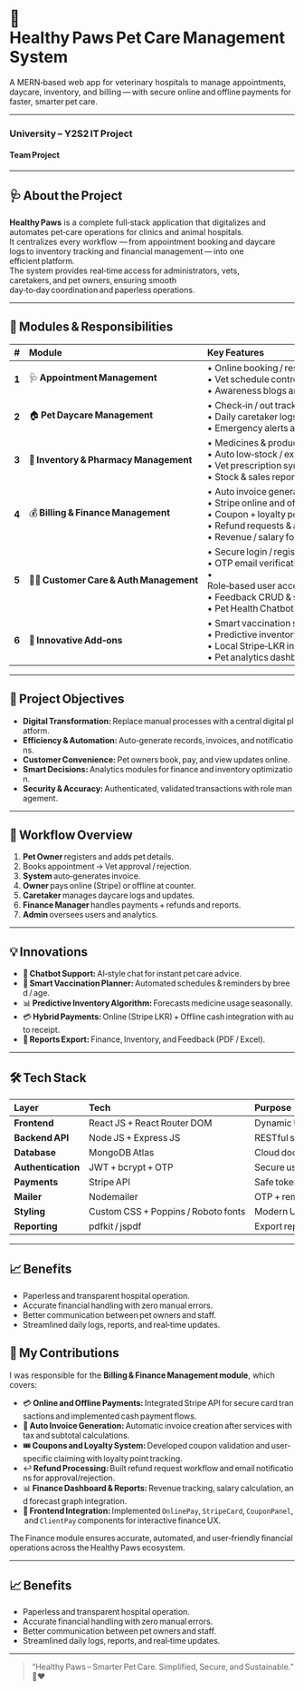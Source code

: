 # 🐾 Healthy Paws Pet Care Management System

A MERN‑based web app for veterinary hospitals to manage appointments, daycare, inventory, and billing — with secure online and offline payments for faster, smarter pet care.

---

### University – Y2S2 IT Project 
#### Team Project

---

## 🩺 About the Project
**Healthy Paws** is a complete full‑stack application that digitalizes and automates pet‑care operations for clinics and animal hospitals.  
It centralizes every workflow — from appointment booking and daycare logs to inventory tracking and financial management — into one efficient platform.  
The system provides real‑time access for administrators, vets, caretakers, and pet owners, ensuring smooth day‑to‑day coordination and paperless operations.

---

## 🧩 Modules & Responsibilities

| # | Module | Key Features | Developer |
|:-:|:--------|:--------------|:-----------|
| **1** | 🩺 **Appointment Management** | • Online booking / rescheduling / cancellation<br>• Vet schedule control and medical reports (PDF)<br>• Awareness blogs and Ask‑a‑Vet Q&A 
| **2** | 🏠 **Pet Daycare Management** | • Check‑in / out tracking<br>• Daily caretaker logs and status updates<br>• Emergency alerts and review reports
| **3** | 💊 **Inventory & Pharmacy Management** | • Medicines & product CRUD<br>• Auto low‑stock / expiry alerts<br>• Vet prescription sync<br>• Stock & sales reporting
| **4** | 💰 **Billing & Finance Management** | • Auto invoice generation<br>• Stripe online and offline cash payments<br>• Coupon + loyalty point system<br>• Refund requests & approval<br>• Revenue / salary forecasting | Finance Manager Module |
| **5** | 🧑‍💻 **Customer Care & Auth Management** | • Secure login / register / logout<br>• OTP email verification & password reset<br>• Role‑based user access (Admin / Vet / Caretaker / Owner)<br>• Feedback CRUD & sentiment reports<br>• Pet Health Chatbot
| **6** | 🧠 **Innovative Add‑ons** | • Smart vaccination scheduler with email reminders<br>• Predictive inventory management<br>• Local Stripe‑LKR integration<br>• Pet analytics dashboard for health trends | Collaborative Team |

---

## 🎯 Project Objectives
- **Digital Transformation:** Replace manual processes with a central digital platform.  
- **Efficiency & Automation:** Auto‑generate records, invoices, and notifications.  
- **Customer Convenience:** Pet owners book, pay, and view updates online.  
- **Smart Decisions:** Analytics modules for finance and inventory optimization.  
- **Security & Accuracy:** Authenticated, validated transactions with role management.  

---

## 🔄 Workflow Overview
1. **Pet Owner** registers and adds pet details.  
2. Books appointment → Vet approval / rejection.  
3. **System** auto‑generates invoice.  
4. **Owner** pays online (Stripe) or offline at counter.  
5. **Caretaker** manages daycare logs and updates.  
6. **Finance Manager** handles payments + refunds and reports.  
7. **Admin** oversees users and analytics.  

---

## 💡 Innovations
- 🤖 **Chatbot Support:** AI‑style chat for instant pet care advice.  
- 📅 **Smart Vaccination Planner:** Automated schedules & reminders by breed / age.  
- 📊 **Predictive Inventory Algorithm:** Forecasts medicine usage seasonally.  
- 💳 **Hybrid Payments:** Online (Stripe LKR) + Offline cash integration with auto receipt.  
- 🧾 **Reports Export:** Finance, Inventory, and Feedback (PDF / Excel).  

---

## 🛠️ Tech Stack
| Layer | Tech | Purpose |
|:------|:-----|:--------|
| **Frontend** | React JS + React Router DOM | Dynamic UI & spa routing |
| **Backend API** | Node JS + Express JS | RESTful services |
| **Database** | MongoDB Atlas | Cloud document storage via Mongoose |
| **Authentication** | JWT + bcrypt + OTP | Secure user handling |
| **Payments** | Stripe API | Safe tokenized card payments |
| **Mailer** | Nodemailer | OTP + reminder emails |
| **Styling** | Custom CSS + Poppins / Roboto fonts | Modern UI/UX |
| **Reporting** | pdfkit / jspdf | Export reports & receipts |

---

## 📈 Benefits
- Paperless and transparent hospital operation.  
- Accurate financial handling with zero manual errors.  
- Better communication between pet owners and staff.  
- Streamlined daily logs, reports, and real‑time updates.  

## 💼 My Contributions

I was responsible for the **Billing & Finance Management module**, which covers:

- 💳 **Online and Offline Payments:** Integrated Stripe API for secure card transactions and implemented cash payment flows.  
- 🧾 **Auto Invoice Generation:** Automatic invoice creation after services with tax and subtotal calculations.  
- 🎟️ **Coupons and Loyalty System:** Developed coupon validation and user‑specific claiming with loyalty point tracking.  
- ↩️ **Refund Processing:** Built refund request workflow and email notifications for approval/rejection.  
- 📊 **Finance Dashboard & Reports:** Revenue tracking, salary calculation, and forecast graph integration.  
- 🧩 **Frontend Integration:** Implemented `OnlinePay`, `StripeCard`, `CouponPanel`, and `ClientPay` components for interactive finance UX.  

The Finance module ensures accurate, automated, and user‑friendly financial operations across the Healthy Paws ecosystem.

---

## 📈 Benefits
- Paperless and transparent hospital operation.  
- Accurate financial handling with zero manual errors.  
- Better communication between pet owners and staff.  
- Streamlined daily logs, reports, and real‑time updates.  

---

> “Healthy Paws – Smarter Pet Care. Simplified, Secure, and Sustainable.” 🐶❤️
